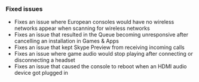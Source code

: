 ### Fixed issues
- Fixes an issue where European consoles would have no wireless networks appear when scanning for wireless networks
- Fixes an issue that resulted in the Queue becoming unresponsive after cancelling an installation in Games & Apps
- Fixes an issue that kept Skype Preview from receiving incoming calls
- Fixes an issue where game audio would stop playing after connecting or disconnecting a headset
- Fixes an issue that caused the console to reboot when an HDMI audio device got plugged in